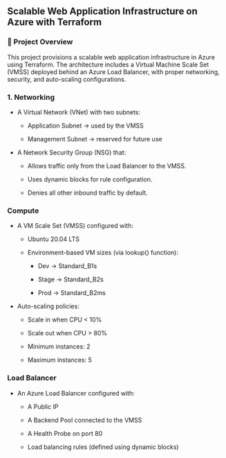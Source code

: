 ## Scalable Web Application Infrastructure on Azure with Terraform
### 📌 Project Overview

This project provisions a scalable web application infrastructure in Azure using Terraform. The architecture includes a Virtual Machine Scale Set (VMSS) deployed behind an Azure Load Balancer, with proper networking, security, and auto-scaling configurations.

### 1. Networking

- A Virtual Network (VNet) with two subnets:
    - Application Subnet → used by the VMSS

    - Management Subnet → reserved for future use

- A Network Security Group (NSG) that:

    - Allows traffic only from the Load Balancer to the VMSS.

    - Uses dynamic blocks for rule configuration.

    - Denies all other inbound traffic by default.

### Compute

 - A VM Scale Set (VMSS) configured with:

    - Ubuntu 20.04 LTS

    - Environment-based VM sizes (via lookup() function):

        - Dev → Standard_B1s

        - Stage → Standard_B2s

        - Prod → Standard_B2ms

- Auto-scaling policies:

    - Scale in when CPU < 10%

    - Scale out when CPU > 80%

    - Minimum instances: 2

    - Maximum instances: 5


### Load Balancer

- An Azure Load Balancer configured with:

    - A Public IP

    - A Backend Pool connected to the VMSS

    - A Health Probe on port 80

    - Load balancing rules (defined using dynamic blocks)